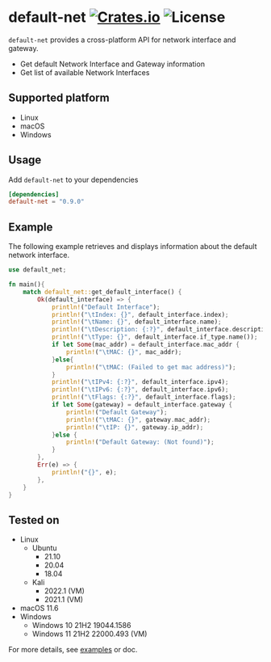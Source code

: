 [crates-badge]: https://img.shields.io/crates/v/default-net.svg
[crates-url]: https://crates.io/crates/default-net
[license-badge]: https://img.shields.io/crates/l/default-net.svg
[examples-url]: https://github.com/shellrow/default-net/tree/main/examples
# default-net [![Crates.io][crates-badge]][crates-url] ![License][license-badge]
  
`default-net` provides a cross-platform API for network interface and gateway.

- Get default Network Interface and Gateway information
- Get list of available Network Interfaces

## Supported platform
- Linux
- macOS
- Windows

## Usage
Add `default-net` to your dependencies  
```toml:Cargo.toml
[dependencies]
default-net = "0.9.0"
```

## Example 
The following example retrieves and displays information about the default network interface.
```rust
use default_net;

fn main(){
    match default_net::get_default_interface() {
        Ok(default_interface) => {
            println!("Default Interface");
            println!("\tIndex: {}", default_interface.index);
            println!("\tName: {}", default_interface.name);
            println!("\tDescription: {:?}", default_interface.description);
            println!("\tType: {}", default_interface.if_type.name());
            if let Some(mac_addr) = default_interface.mac_addr {
                println!("\tMAC: {}", mac_addr);
            }else{
                println!("\tMAC: (Failed to get mac address)");
            }
            println!("\tIPv4: {:?}", default_interface.ipv4);
            println!("\tIPv6: {:?}", default_interface.ipv6);
            println!("\tFlags: {:?}", default_interface.flags);
            if let Some(gateway) = default_interface.gateway {
                println!("Default Gateway");
                println!("\tMAC: {}", gateway.mac_addr);
                println!("\tIP: {}", gateway.ip_addr);
            }else {
                println!("Default Gateway: (Not found)");
            }
        },
        Err(e) => {
            println!("{}", e);
        },
    }
}
```

## Tested on
- Linux
    - Ubuntu 
        - 21.10 
        - 20.04 
        - 18.04
    - Kali 
        - 2022.1 (VM)
        - 2021.1 (VM)
- macOS 11.6
- Windows 
  - Windows 10 21H2 19044.1586
  - Windows 11 21H2 22000.493 (VM)

For more details, see [examples][examples-url] or doc.  
